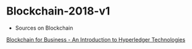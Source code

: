 # Blockchain-2018-v1




* Sources on Blockchain

[Blockchain for Business - An Introduction to Hyperledger Technologies](https://www.edx.org/course/blockchain-business-introduction-linuxfoundationx-lfs171x)
